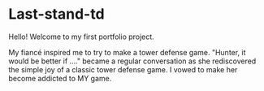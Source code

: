 # Last-stand-td

Hello! Welcome to my first portfolio project. 

My fiancé inspired me to try to make a tower defense game. "Hunter, it would be better if ...." became a regular conversation as she rediscovered the simple joy of a classic tower defense game. I vowed to make her become addicted to MY game.

